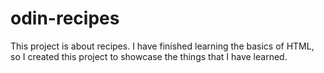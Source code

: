 # odin-recipes
This project is about recipes. I have finished learning the basics of HTML, so I created this project to showcase the things that I have learned.